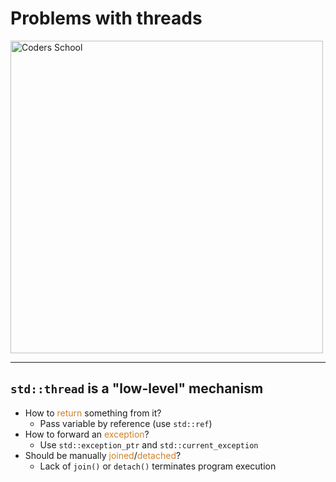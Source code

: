 <!-- .slide: data-background="#111111" -->

# Problems with threads

<a href="https://coders.school">
    <img width="500" data-src="../coders_school_logo.png" alt="Coders School" class="plain">
</a>

___

## `std::thread` is a "low-level" mechanism

* <!-- .element: class="fragment fade-in" --> How to <span style="color:#cf802a">return</span> something from it?
  * <!-- .element: class="fragment fade-in" --> Pass variable by reference (use <code>std::ref</code>)
* <!-- .element: class="fragment fade-in" --> How to forward an <span style="color:#cf802a">exception</span>?
  * <!-- .element: class="fragment fade-in" --> Use <code>std::exception_ptr</code> and <code>std::current_exception</code>
* <!-- .element: class="fragment fade-in" --> Should be manually <span style="color:#cf802a">joined</span>/<span style="color:#cf802a">detached</span>?
  * <!-- .element: class="fragment fade-in" --> Lack of <code>join()</code> or <code>detach()</code> terminates program execution
